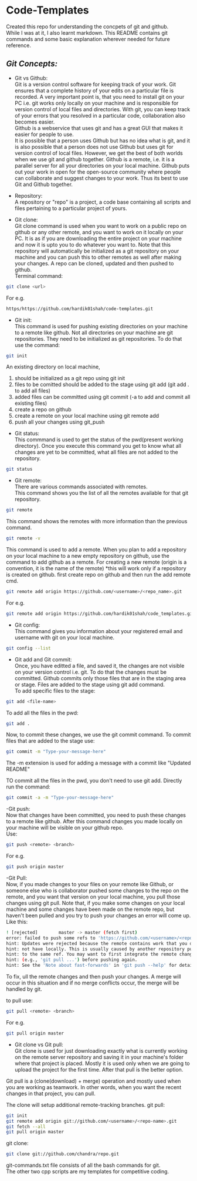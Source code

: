 # Code-Templates

Created this repo for understanding the concpets of git and github.  
While I was at it, I also learnt markdown. This README contains git commands and some basic explanation wherever needed for future reference.

## _Git Concepts:_  
- Git vs Github:  
Git is a version control software for keeping track of your work. Git ensures that a complete history of your edits on a particular file is recorded. A very important point is, that you need to install git on your PC i.e. git works only locally on your machine and is responsible for version control of local files and directories. With git,  you can keep track of your errors that you resolved in a particular code, collaboration also becomes easier.  
Github is a webservice that uses git and has a great GUI that makes it easier for people to use.  
It is possible that a person uses Github but has no idea what is git, and it is also possible that a person does not use Github but uses git for version control of local files. However, we get the best of both worlds when we use  git and github together. Github is a remote, i.e. it is a parallel server for all your directories on your local machine. Github puts out your work in open for the open-source community where people can collaborate and suggest changes to your work. Thus its best to use Git and Github together.  
 
- Repository:  
A repository or "repo" is a project, a code base containing all scripts and files pertaining to a particular project of yours.  

- Git clone:  
Git clone command is used when you want to work on a public repo on github or any other remote, and you want to work on it locally on your PC. It is as if you are downloading the entire project on your machine and now it is upto you to do whatever you want to. Note that this repository will automatically be initialized as a git repository on your machine and you can push this to other remotes as well after making your changes. A repo can be cloned, updated and then pushed to github.  
Terminal command:  
```sh
git clone <url>
```
For e.g.
```sh
https/https://github.com/hardik01shah/code-templates.git
```
- Git init:  
This command is used for pushing existing directories on your machine to a remote like github. Not all directories on your machine are git repositories. They need to be initialized as git repositories. To do that use the command:  
```sh
git init
```
An existing directory on local machine,
1. should be initialized as a git repo using git init
2. files to be comitted should be added to the stage using git add (git add . to add all files)
3. added files can be committed using git commit (-a to add and commit all existing files)
4. create a repo on github
5. create a remote on your local machine using git remote add
6. push all your changes using git_push  

- Git status:  
This commmand is used to get the status of the pwd(present working directory). Once you execute this command you get to know what all changes are yet to be committed, what all files are not added to the repository. 
```sh
git status
```

- Git remote:  
There are various commands associated with remotes.  
This command shows you the list of all the remotes available for that git repository.
```sh
git remote
```  
This command shows the remotes with more information than the previous command.
```sh
git remote -v
```
This command is used to add a remote. When you plan to add a repository on your local machine to a new empty repository on github, use the command to add github as a remote.
For creating a new remote (origin is a convention, it is the name of the remote)
*this will work only if a repository is created on github. first create repo on github and then run the add remote cmd.
```sh
git remote add origin https://github.com/<username>/<repo_name>.git
```
For e.g.
```sh
git remote add origin https://github.com/hardik01shah/code_templates.git
```

- Git config:  
This command gives you information about your registered email and username with git on your local machine.
```sh
git config --list
```

- Git add and Git commit:  
Once, you have editted a file, and saved it, the changes are not visible on your version control i.e. git. To do that the changes must be committed. Github commits only those files that are in the staging area or stage. Files are added to the stage using git add command.  
To add specific files to the stage:
```sh
git add <file-name>
```
To add all the files in the pwd:
```sh
git add .
```  
Now, to commit these changes, we use the git commit command. 
To commit files that are added to the stage use:
```sh
git commit -m "Type-your-message-here"
```
The -m extension is used for adding a message with a commit like "Updated README"

TO commit all the files in the pwd, you don't need to use git add. Directly run the command:
```sh
git commit -a -m "Type-your-message-here"
```

-Git push:  
Now that changes have been committed, you need to push these changes to a remote like github. After this command changes you made locally on your machine will be visible on your github repo.  
Use:
```sh
git push <remote> <branch>
```
For e.g.
```sh
git push origin master 
```

-Git Pull:  
Now, if you made changes to your files on your remote like Github, or someone else who is collaborator pushed some changes to the repo on the remote, and you want that version on your local machine, you pull those changes using git pull. Note that, if you make some changes on your local machine and some changes have been made on the remote repo, but haven't been pulled and you try to push your changes an error will come up. Like this:
```sh
! [rejected]        master -> master (fetch first)
error: failed to push some refs to 'https://github.com/<username>/<repo-name>.git'
hint: Updates were rejected because the remote contains work that you do
hint: not have locally. This is usually caused by another repository pushing
hint: to the same ref. You may want to first integrate the remote changes
hint: (e.g., 'git pull ...') before pushing again.
hint: See the 'Note about fast-forwards' in 'git push --help' for details.
```
To fix, ull the remote changes and then push your changes. A merge will occur in this situation and if no merge conflicts occur, the merge will be handled by git.

to pull use:
```sh
git pull <remote> <branch>
```
For e.g.
```sh
git pull origin master
```
- Git clone vs Git pull:  
Git clone is used for just downloading exactly what is currently working on the remote server repository and saving it in your machine's folder where that project is placed. Mostly it is used only when we are going to upload the project for the first time. After that pull is the better option.

Git pull is a (clone(download) + merge) operation and mostly used when you are working as teamwork. In other words, when you want the recent changes in that project, you can pull.

The clone will setup additional remote-tracking branches.
git pull:
```sh
git init
git remote add origin git://github.com/<username>/<repo-name>.git
git fetch --all
git pull origin master
```
git clone:
```sh
git clone git://github.com/chandra/repo.git 
```

git-commands.txt file consists of all the bash commands for git.  
The other two cpp scripts are my templates for competitive coding.
